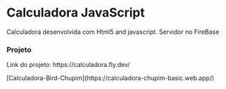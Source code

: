 # Calculadora JavaScript

Calculadora desenvolvida com Html5 and javascript.
Servidor no FireBase


### Projeto
<p>Link do projeto: https://calculadora.fly.dev/</p>
[Calculadora-Bird-Chupim](https://calculadora-chupim-basic.web.app/)

